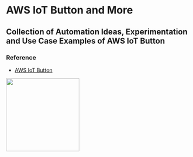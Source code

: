 # AWS IoT Button and More

## Collection of Automation Ideas, Experimentation and Use Case Examples of AWS IoT Button

### Reference

* [AWS IoT Button](https://aws.amazon.com/iotbutton/) 

<img src="https://d0.awsstatic.com/IoT/assets/aws_iot_button.png" width="200">
